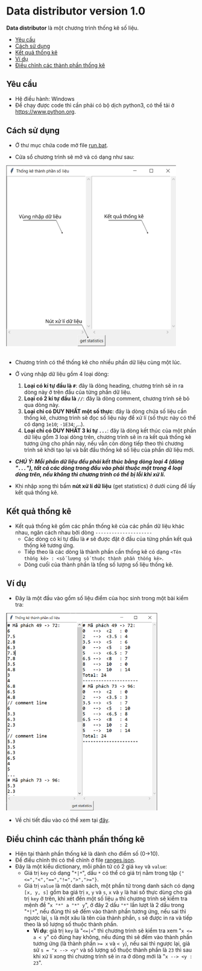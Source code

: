 # Data distributor version 1.0

**Data distributor** là một chương trình thống kê số liệu.

- [Yêu cầu](#Yêu-cầu)
- [Cách sử dụng](#Cách-sử-dụng)
- [Kết quả thống kê](#Kết-quả-thống-kê)
- [Ví dụ](#Ví-dụ)
- [Điều chỉnh các thành phần thống kê](#Điều-chỉnh-các-thành-phần-thống-kê)

## Yêu cầu

* Hệ điều hành: Windows
* Để chạy được code thì cần phải có bộ dịch python3, có thể tải ở https://www.python.org.

## Cách sử dụng

* Ở thư mục chứa code mở file [run.bat](run.bat).

* Cửa sổ chương trình sẽ mở và có dạng như sau:

<img src="resource\README\interface.svg" width = 450>
</br></br>

* Chương trình có thể thống kê cho nhiều phần dữ liệu cùng một lúc.

* Ở vùng nhập dữ liệu gồm 4 loại dòng:
    1. **Loại có kí tự đầu là `#`**: đây là dòng heading, chương trình sẽ in ra dòng này ở trên đầu của từng phần dữ liệu.
    2. **Loại có 2 kí tự đầu là `//`**: đây là dòng comment, chương trình sẽ bỏ qua dòng này.
    3. **Loại chỉ có DUY NHẤT một số thực**: đây là dòng chứa số liệu cần thống kê, chương trình sẽ đọc số liệu này để xử lí (số thực này có thể có dạng `1e10`; `-1E34`; ...).
    4. **Loại chỉ có DUY NHẤT 3 kí tự `...`**: đây là dòng kết thúc của một phần dữ liệu gồm 3 loại dòng trên, chương trình sẽ in ra kết quả thống kê tương ứng cho phần này, nếu vẫn còn dòng tiếp theo thì chương trình sẽ khởi tạo lại và bắt đầu thống kê số liệu của phần dữ liệu mới.
* ***CHÚ Ý: Mỗi phần dữ liệu đều phải kết thúc bằng dòng loại 4 (dòng "`...`"), tất cả các dòng trong đầu vào phải thuộc một trong 4 loại dòng trên, nếu không thì chương trình có thể bị lỗi khi xử lí.***
* Khi nhập xong thì bấm **nút xử lí dữ liệu** (get statistics) ở dưới cùng để lấy kết quả thống kê.

## Kết quả thống kê

* Kết quả thống kê gồm các phần thống kê của các phần dữ liệu khác nhau, ngăn cách nhau bởi dòng `---------------------`
    * Các dòng có kí tự đầu là `#` sẽ được đặt ở đầu của từng  phần kết quả thống kê tương ứng.
    * Tiếp theo là các dòng là thành phần cần thống kê có dạng `<Tên thống kê> : <số lượng số thuộc thành phần thống kê>`.
    * Dòng cuối của thành phần là tổng số lượng số liệu thống kê.

## Ví dụ

* Đây là một đầu vào gồm số liệu điểm của học sinh trong một bài kiểm tra:

<img src="resource\README\example.png" width=400>

* Về chi tiết đầu vào có thể xem tại [đây](resource/README/data-example).

## Điều chỉnh các thành phần thống kê

* Hiện tại thành phần thống kê là dành cho điểm số (0->10).
* Để điều chỉnh thì có thể chỉnh ở file [ranges.json](ranges.json).
* Đây là một kiểu dictionary, mỗi phần tử có 2 giá `key` và `value`:
    * Giá trị `key` có dạng "`*|*`", dấu `*` có thể có giá trị nằm trong tập `{"<=","<","==","!=",">",">="}`.
    * Giá trị `value` là một danh sách, một phần tử trong danh sách có dạng `[x, y, s]` gồm ba giá trị `x`, `y` và `s`, `x` và `y` là hai số thực dùng cho giá trị `key` ở trên, khi xét đến một số liệu `a` thì chương trình sẽ kiểm tra mệnh đề "`x "*" a "*" y`", ở đây 2 dấu `"*"` lần lượt là 2 dấu trong "`*|*`", nếu đúng thì sẽ đếm vào thành phần tương ứng, nếu sai thì ngược lại, `s` là một xâu là tên của thành phần, `s` sẽ được in ra và tiếp theo là số lượng số thuộc thành phần.
        * **Ví dụ**: giá trị `key` là "`<=|<`" thì chương trình sẽ kiểm tra xem "`x <= a < y`" có đúng hay không, nếu đúng thì sẽ đếm vào thành phần tương ứng (là thành phần `>= x` và `< y`), nếu sai thì ngược lại, giả sử `s = "x --> <y"` và số lượng số thuộc thành phần là `23` thì sau khi xử lí xong thì chương trình sẽ in ra ở dòng mới là "`x --> <y : 23`".
